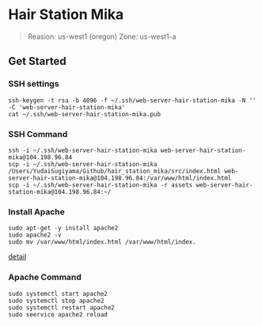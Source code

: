 # Hair Station Mika

>Reasion: us-west1 (oregon)
Zone: us-west1-a

## Get Started
### SSH settings
```
ssh-keygen -t rsa -b 4096 -f ~/.ssh/web-server-hair-station-mika -N '' -C 'web-server-hair-station-mika' 
cat ~/.ssh/web-server-hair-station-mika.pub
```

### SSH Command
```
ssh -i ~/.ssh/web-server-hair-station-mika web-server-hair-station-mika@104.198.96.84
scp -i ~/.ssh/web-server-hair-station-mika /Users/YudaiSugiyama/Github/hair_station_mika/src/index.html web-server-hair-station-mika@104.198.96.84:/var/www/html/index.html
scp -i ~/.ssh/web-server-hair-station-mika -r assets web-server-hair-station-mika@104.198.96.84:~/
```

### Install Apache

```
sudo apt-get -y install apache2
sudo apache2 -v
sudo mv /var/www/html/index.html /var/www/html/index.
```

[detail](https://zenn.dev/knockknock/articles/10aa24fde47c45)

### Apache Command
```
sudo systemctl start apache2
sudo systemctl stop apache2
sudo systemctl restart apache2
sudo seervice apache2 reload
```
